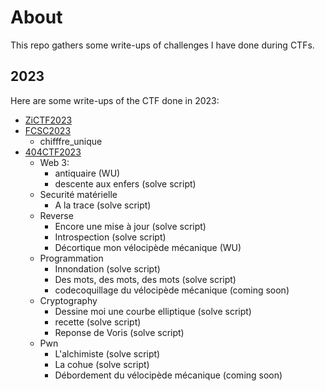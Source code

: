# About

This repo gathers some write-ups of challenges I have done during CTFs.

## 2023

Here are some write-ups of the CTF done in 2023:
 - [ZiCTF2023](./zictf2023/reverse/)
 - [FCSC2023](./FCSC2023/chifffre_unique/Chiffre-Unique.md)
   - chifffre_unique
 - [404CTF2023](./404CTF2023/)
   - Web 3:
     - antiquaire (WU)
     - descente aux enfers (solve script)
   - Securité matérielle
     - A la trace (solve script)
   - Reverse
     - Encore une mise à jour (solve script)
     - Introspection (solve script)
     - Décortique mon vélocipède mécanique (WU)
   - Programmation
     - Innondation (solve script)
     - Des mots, des mots, des mots (solve script)
     - codecoquillage du vélocipède mécanique (coming soon)
   - Cryptography
     - Dessine moi une courbe elliptique (solve script)
     - recette (solve script)
     - Reponse de Voris (solve script)
   - Pwn
     - L'alchimiste (solve script)
     - La cohue (solve script)
     - Débordement du vélocipède mécanique (coming soon)
